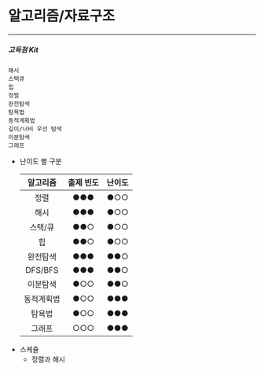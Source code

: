 # 알고리즘/자료구조
* * *
##### 고득점 Kit

	해시
	스택큐
	힙
	정렬
	완전탐색
	탐욕법
	동적계획법
	깊이/너비 우선 탐색
	이분탐색
	그래프


* 난이도 별 구분
	
	|  알고리즘  | 출제 빈도 | 난이도 |
	|:----------:|:---------:|:------:|
	|    정렬    |    ●●●    |  ●○○   |
	|    해시    |    ●●●    |  ●○○   |
	|  스택/큐   |    ●●○    |  ●○○   |
	|     힙     |    ●●○    |  ●○○   |
	|  완전탐색  |    ●●●    |  ●●○   |
	|  DFS/BFS   |    ●●●    |  ●●○   |
	|  이분탐색  |    ●○○    |  ●●○   |
	| 동적계획법 |    ●○○    |  ●●●   |
	|   탐욕법   |    ●○○    |  ●●●   |
	|   그래프   |    ○○○    |  ●●●   |

- 스케쥴
	- 정렬과 해시
